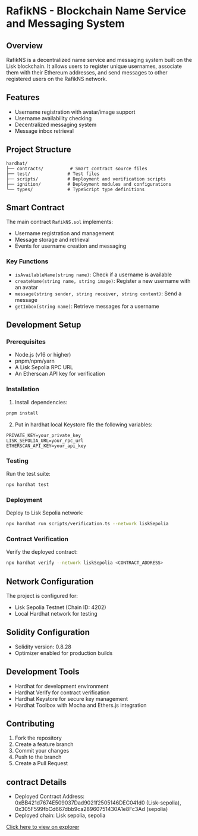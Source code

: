 # RafikNS - Blockchain Name Service and Messaging System

## Overview
RafikNS is a decentralized name service and messaging system built on the Lisk blockchain. It allows users to register unique usernames, associate them with their Ethereum addresses, and send messages to other registered users on the RafikNS network.

## Features
- Username registration with avatar/image support
- Username availability checking
- Decentralized messaging system
- Message inbox retrieval

## Project Structure
```
hardhat/
├── contracts/          # Smart contract source files
├── test/              # Test files
├── scripts/           # Deployment and verification scripts
├── ignition/          # Deployment modules and configurations
└── types/             # TypeScript type definitions
```

## Smart Contract
The main contract `RafikNS.sol` implements:
- Username registration and management
- Message storage and retrieval
- Events for username creation and messaging

### Key Functions
- `isAvailableName(string name)`: Check if a username is available
- `createName(string name, string image)`: Register a new username with an avatar
- `message(string sender, string receiver, string content)`: Send a message
- `getInbox(string name)`: Retrieve messages for a username

## Development Setup

### Prerequisites
- Node.js (v16 or higher)
- pnpm/npm/yarn
- A Lisk Sepolia RPC URL
- An Etherscan API key for verification

### Installation
1. Install dependencies:
```bash
pnpm install
```

2. Put in hardhat local Keystore file the following variables:
```
PRIVATE_KEY=your_private_key
LISK_SEPOLIA_URL=your_rpc_url
ETHERSCAN_API_KEY=your_api_key
```

### Testing
Run the test suite:
```bash
npx hardhat test
```

### Deployment
Deploy to Lisk Sepolia network:
```bash
npx hardhat run scripts/verification.ts --network liskSepolia
```

### Contract Verification
Verify the deployed contract:
```bash
npx hardhat verify --network liskSepolia <CONTRACT_ADDRESS>
```

## Network Configuration
The project is configured for:
- Lisk Sepolia Testnet (Chain ID: 4202)
- Local Hardhat network for testing

## Solidity Configuration
- Solidity version: 0.8.28
- Optimizer enabled for production builds

## Development Tools
- Hardhat for development environment
- Hardhat Verify for contract verification
- Hardhat Keystore for secure key management
- Hardhat Toolbox with Mocha and Ethers.js integration

## Contributing
1. Fork the repository
2. Create a feature branch
3. Commit your changes
4. Push to the branch
5. Create a Pull Request

## contract Details
- Deployed Contract Address: 0xBB421d7674E509037Dad9021f2505146DEC041d0 (Lisk-sepolia),  0x305F599fbCd667dbb9ca28960751430A1e8Fc3Ad (sepolia)
- Deployed chain: Lisk sepolia, sepolia 

[Click here to view on explorer](https://sepolia.etherscan.io/address/0x305F599fbCd667dbb9ca28960751430A1e8Fc3Ad#code)